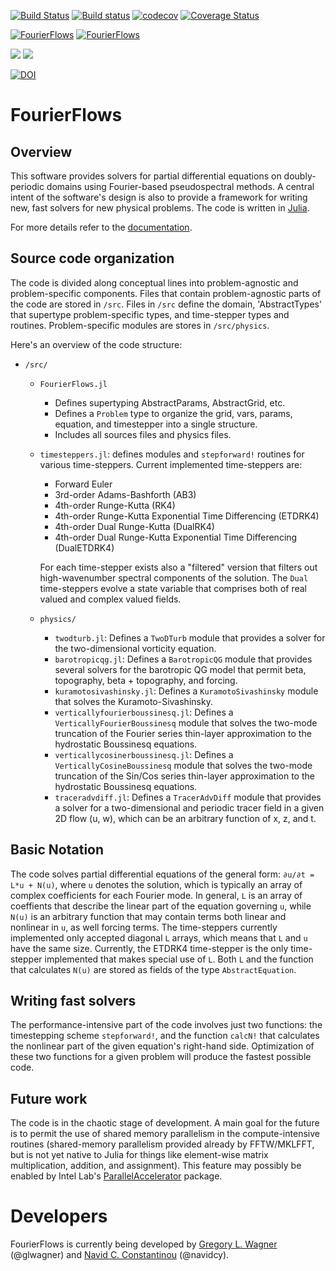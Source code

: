 [![Build Status](https://travis-ci.org/FourierFlows/FourierFlows.jl.svg?branch=master)](https://travis-ci.org/FourierFlows/FourierFlows.jl) [![Build status](https://ci.appveyor.com/api/projects/status/3hm86k8d4qdch730?svg=true)](https://ci.appveyor.com/project/navidcy/fourierflows-jl) [![codecov](https://codecov.io/gh/FourierFlows/FourierFlows.jl/branch/master/graph/badge.svg)](https://codecov.io/gh/FourierFlows/FourierFlows.jl) [![Coverage Status](https://coveralls.io/repos/github/FourierFlows/FourierFlows.jl/badge.svg?branch=master)](https://coveralls.io/github/FourierFlows/FourierFlows.jl?branch=master)

[![FourierFlows](http://pkg.julialang.org/badges/FourierFlows_0.6.svg)](http://pkg.julialang.org/detail/FourierFlows)
[![FourierFlows](http://pkg.julialang.org/badges/FourierFlows_0.7.svg)](http://pkg.julialang.org/detail/FourierFlows)


[![](https://img.shields.io/badge/docs-stable-blue.svg)](https://FourierFlows.github.io/FourierFlows.jl/stable)
[![](https://img.shields.io/badge/docs-latest-blue.svg)](https://FourierFlows.github.io/FourierFlows.jl/latest)

[![DOI](https://zenodo.org/badge/95982414.svg)](https://zenodo.org/badge/latestdoi/95982414)

# FourierFlows

## Overview

This software provides solvers for partial differential equations on
doubly-periodic domains using Fourier-based pseudospectral methods.
A central intent of the software's design is also to provide a framework
for writing new, fast solvers for new physical problems.
The code is written in [Julia][].

For more details refer to the [documentation](https://fourierflows.github.io/FourierFlows.jl/latest/).


## Source code organization

The code is divided along conceptual lines into problem-agnostic and
problem-specific components. Files that contain problem-agnostic parts
of the code are stored in `/src`. Files in `/src` define the domain,
'AbstractTypes' that supertype problem-specific types, and
time-stepper types and routines. Problem-specific modules are stores in
`/src/physics`.

Here's an overview of the code structure:

- `/src/`
    - `FourierFlows.jl`
        - Defines supertyping AbstractParams, AbstractGrid, etc.
        - Defines a `Problem` type to organize the grid, vars, params,
            equation, and timestepper into a single structure.
        - Includes all sources files and physics files.
   - `timesteppers.jl`: defines modules and `stepforward!` routines for
        various time-steppers. Current implemented time-steppers are:
        - Forward Euler
        - 3rd-order Adams-Bashforth (AB3)
        - 4th-order Runge-Kutta (RK4)
        - 4th-order Runge-Kutta Exponential Time Differencing (ETDRK4)
        - 4th-order Dual Runge-Kutta (DualRK4)
        - 4th-order Dual Runge-Kutta Exponential Time Differencing (DualETDRK4)

        For each time-stepper exists also a "filtered" version that filters
        out high-wavenumber spectral components of the solution. The `Dual`
        time-steppers evolve a state variable that comprises both of real valued
        and complex valued fields.

    - `physics/`
        - `twodturb.jl`: Defines a `TwoDTurb` module that provides a
                solver for the two-dimensional vorticity equation.
        - `barotropicqg.jl`: Defines a `BarotropicQG` module that provides
                several solvers for the barotropic QG model that permit beta,
                topography, beta + topography, and forcing.
        - `kuramotosivashinsky.jl`: Defines a `KuramotoSivashinsky` module that
                solves the Kuramoto-Sivashinsky.
        - `verticallyfourierboussinesq.jl`: Defines a `VerticallyFourierBoussinesq` module that
                solves the two-mode truncation of the Fourier series thin-layer approximation to the hydrostatic Boussinesq equations.
        - `verticallycosinerboussinesq.jl`: Defines a `VerticallyCosineBoussinesq` module that
                solves the two-mode truncation of the Sin/Cos series thin-layer approximation to the hydrostatic Boussinesq equations.
        - `traceradvdiff.jl`: Defines a `TracerAdvDiff` module that
                provides a solver for a two-dimensional and periodic tracer
                field in a given 2D flow (u, w), which can be an arbitrary
                function of x, z, and t.


## Basic Notation

The code solves partial differential equations of the general
form: `∂u/∂t = L*u + N(u)`, where `u` denotes the solution, which is
typically an array of complex coefficients for each Fourier mode. In general,
`L` is an array of coeffients that describe the linear part of the equation
governing `u`, while `N(u)` is an arbitrary function that may contain terms
both linear and nonlinear in `u`, as well forcing terms.
The time-steppers currently implemented only accepted
diagonal `L` arrays, which means that `L` and `u` have the same size.
Currently, the ETDRK4 time-stepper is the only time-stepper implemented that
makes special use of `L`. Both `L` and the function that calculates `N(u)` are
stored as fields of the type `AbstractEquation`.


## Writing fast solvers

The performance-intensive part of the code involves just two functions: the
timestepping scheme `stepforward!`, and the function `calcN!` that
calculates the nonlinear part of the given equation's right-hand side.
Optimization of these two functions for a given problem will produce the
fastest possible code.


## Future work

The code is in the chaotic stage of development. A main goal for the future
is to permit the use of shared memory parallelism in the compute-intensive
routines (shared-memory parallelism provided already by FFTW/MKLFFT, but
is not yet native to Julia for things like element-wise matrix multiplication,
addition, and assignment). This feature may possibly be enabled by
Intel Lab's [ParallelAccelerator][] package.


# Developers

FourierFlows is currently being developed by [Gregory L. Wagner][] (@glwagner)
and [Navid C. Constantinou][] (@navidcy).


[Julia]: https://julialang.org/
[ParallelAccelerator]: https://github.com/IntelLabs/ParallelAccelerator.jl
[Navid C. Constantinou]: http://www.navidconstantinou.com
[Gregory L. Wagner]: https://glwagner.github.io

